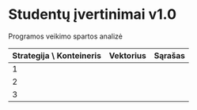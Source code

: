 # Studentų įvertinimai v1.0
Programos veikimo spartos analizė

|Strategija \ Konteineris| Vektorius           | Sąrašas          |
|------------------------|---------------------|------------------|
|1                       |                     |                  |
|2                       |                     |                  |
|3                       |                     |                  |

